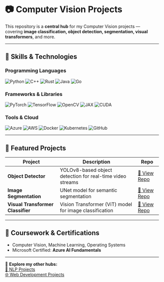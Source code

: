 # 📷 Computer Vision Projects

This repository is a **central hub** for my Computer Vision projects — covering **image classification, object detection, segmentation, visual transformers**, and more.

---

## 🚀 Skills & Technologies

### **Programming Languages**
![Python](https://img.shields.io/badge/Python-3776AB?style=flat&logo=python&logoColor=white)
![C++](https://img.shields.io/badge/C++-00599C?style=flat&logo=cplusplus&logoColor=white)
![Rust](https://img.shields.io/badge/Rust-000000?style=flat&logo=rust&logoColor=white)
![Java](https://img.shields.io/badge/Java-007396?style=flat&logo=java&logoColor=white)
![Go](https://img.shields.io/badge/Go-00ADD8?style=flat&logo=go&logoColor=white)

### **Frameworks & Libraries**
![PyTorch](https://img.shields.io/badge/PyTorch-EE4C2C?style=flat&logo=pytorch&logoColor=white)
![TensorFlow](https://img.shields.io/badge/TensorFlow-FF6F00?style=flat&logo=tensorflow&logoColor=white)
![OpenCV](https://img.shields.io/badge/OpenCV-5C3EE8?style=flat&logo=opencv&logoColor=white)
![JAX](https://img.shields.io/badge/JAX-005F9E?style=flat&logoColor=white)
![CUDA](https://img.shields.io/badge/CUDA-76B900?style=flat&logo=nvidia&logoColor=white)

### **Tools & Cloud**
![Azure](https://img.shields.io/badge/Azure-0078D4?style=flat&logo=microsoftazure&logoColor=white)
![AWS](https://img.shields.io/badge/AWS-232F3E?style=flat&logo=amazonaws&logoColor=white)
![Docker](https://img.shields.io/badge/Docker-2496ED?style=flat&logo=docker&logoColor=white)
![Kubernetes](https://img.shields.io/badge/Kubernetes-326CE5?style=flat&logo=kubernetes&logoColor=white)
![GitHub](https://img.shields.io/badge/GitHub-181717?style=flat&logo=github&logoColor=white)

---

## 📂 Featured Projects

| Project | Description | Repo |
|---------|-------------|------|
| **Object Detector** | YOLOv8-based object detection for real-time video streams | [🔗 View Repo](https://github.com/YourUsername/object-detector) |
| **Image Segmentation** | UNet model for semantic segmentation | [🔗 View Repo](https://github.com/YourUsername/image-segmentation) |
| **Visual Transformer Classifier** | Vision Transformer (ViT) model for image classification | [🔗 View Repo](https://github.com/YourUsername/vit-classifier) |

---

## 📜 Coursework & Certifications
- Computer Vision, Machine Learning, Operating Systems  
- Microsoft Certified: **Azure AI Fundamentals**

---
🔗 **Explore my other hubs:**  
[🧠 NLP Projects](https://github.com/YourUsername/nlp-hub)  
[🌐 Web Development Projects](https://github.com/YourUsername/webdev-hub)

